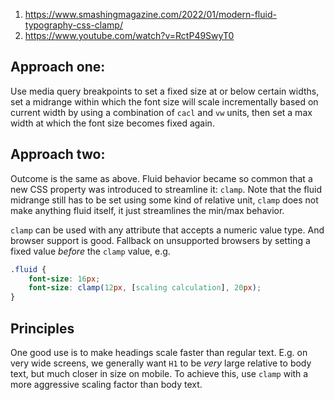 1. https://www.smashingmagazine.com/2022/01/modern-fluid-typography-css-clamp/
2. https://www.youtube.com/watch?v=RctP49SwyT0

## Approach one:
Use media query breakpoints to set a fixed size at or below certain widths, set a midrange within which the font size will scale incrementally based on current width by using a combination of `cacl` and `vw` units, then set a max width at which the font size becomes fixed again.

## Approach two:
Outcome is the same as above. Fluid behavior became so common that a new CSS property was introduced to streamline it: `clamp`. Note that the fluid midrange still has to be set using some kind of relative unit, `clamp` does not make anything fluid itself, it just streamlines the min/max behavior.

`clamp` can be used with any attribute that accepts a numeric value type. And browser support is good. Fallback on unsupported browsers by setting a fixed value *before* the `clamp` value, e.g.
```css
.fluid {
	font-size: 16px;
	font-size: clamp(12px, [scaling calculation], 20px);
}
```

## Principles
One good use is to make headings scale faster than regular text. E.g. on very wide screens, we generally want `H1` to be *very* large relative to body text, but much closer in size on mobile. To achieve this, use `clamp` with a more aggressive scaling factor than body text.
